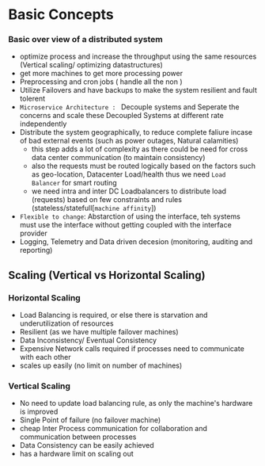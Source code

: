 # Basic Concepts


### Basic over view of a distributed system
- optimize process and increase the throughput using the same resources (Vertical scaling/ optimizing datastructures)
- get more machines to get more processing power
- Preprocessing and cron jobs ( handle all the non )
- Utilize Failovers and have backups to make the system resilient and fault tolerent
- `Microservice Architecture : ` Decouple systems and Seperate the concerns and scale these Decoupled Systems at different rate independently
- Distribute the system geographically, to reduce complete faliure incase of bad external events (such as power outages, Natural calamities)
    - this step adds a lot of complexity as there could be need for cross data center communication (to maintain consistency)
    - also the requests must be routed logically based on the factors such as geo-location, Datacenter Load/health thus we need `Load Balancer` for smart routing
    - we need intra and inter DC Loadbalancers to distribute load (requests) based on few constraints and rules (stateless/statefull[`machine affinity`])
- `Flexible to change`: Abstarction of using the interface, teh systems must use the interface without getting coupled with the interface provider
- Logging, Telemetry and Data driven decesion (monitoring, auditing and reporting)

## Scaling (Vertical vs Horizontal Scaling)

### Horizontal Scaling
- Load Balancing is required, or else there is starvation and underutilization of resources
- Resilient (as we have multiple failover machines)
- Data Inconsistency/ Eventual Consistency
- Expensive Network calls required if processes need to communicate with each other
- scales up easily (no limit on number of machines)

### Vertical Scaling
- No need to update load balancing rule, as only the machine's hardware is improved
- Single Point of failure (no failover machine)
- cheap Inter Process communication for collaboration and communication between processes
- Data Consistency can be easily achieved
- has a hardware limit on scaling out

## 





